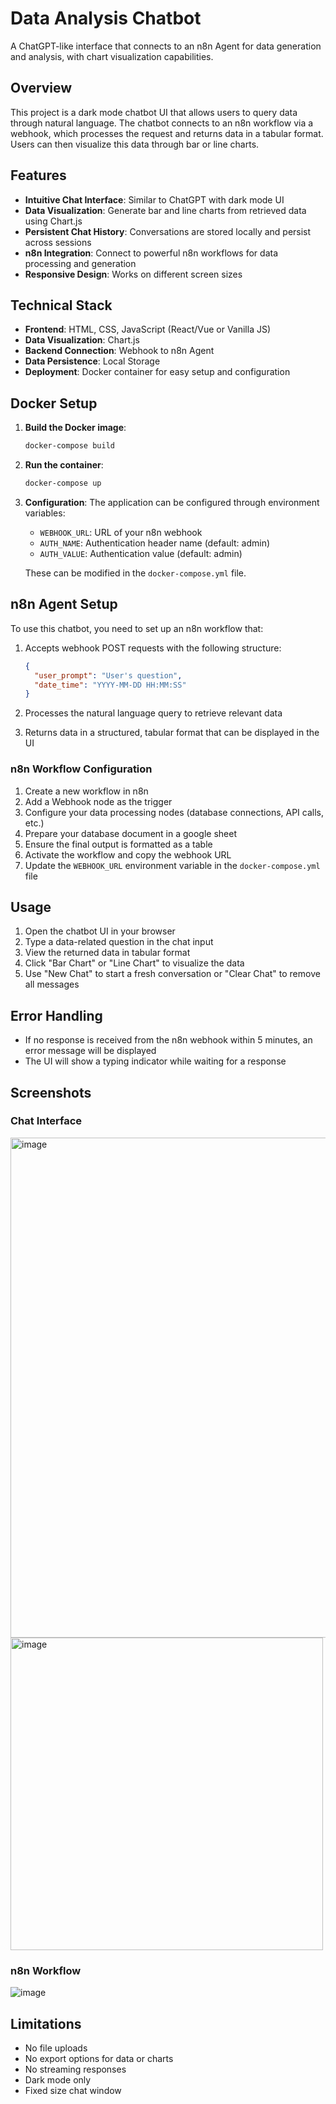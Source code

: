 # Data Analysis Chatbot

A ChatGPT-like interface that connects to an n8n Agent for data generation and analysis, with chart visualization capabilities.

## Overview

This project is a dark mode chatbot UI that allows users to query data through natural language. The chatbot connects to an n8n workflow via a webhook, which processes the request and returns data in a tabular format. Users can then visualize this data through bar or line charts.

## Features

- **Intuitive Chat Interface**: Similar to ChatGPT with dark mode UI
- **Data Visualization**: Generate bar and line charts from retrieved data using Chart.js
- **Persistent Chat History**: Conversations are stored locally and persist across sessions
- **n8n Integration**: Connect to powerful n8n workflows for data processing and generation
- **Responsive Design**: Works on different screen sizes

## Technical Stack

- **Frontend**: HTML, CSS, JavaScript (React/Vue or Vanilla JS)
- **Data Visualization**: Chart.js
- **Backend Connection**: Webhook to n8n Agent
- **Data Persistence**: Local Storage
- **Deployment**: Docker container for easy setup and configuration

## Docker Setup

1. **Build the Docker image**:
   ```bash
   docker-compose build
   ```

2. **Run the container**:
   ```bash
   docker-compose up
   ```

3. **Configuration**:
   The application can be configured through environment variables:
   - `WEBHOOK_URL`: URL of your n8n webhook
   - `AUTH_NAME`: Authentication header name (default: admin)
   - `AUTH_VALUE`: Authentication value (default: admin)

   These can be modified in the `docker-compose.yml` file.

## n8n Agent Setup

To use this chatbot, you need to set up an n8n workflow that:

1. Accepts webhook POST requests with the following structure:
   ```json
   {
     "user_prompt": "User's question",
     "date_time": "YYYY-MM-DD HH:MM:SS"
   }
   ```

2. Processes the natural language query to retrieve relevant data
   
3. Returns data in a structured, tabular format that can be displayed in the UI

### n8n Workflow Configuration

1. Create a new workflow in n8n
2. Add a Webhook node as the trigger
3. Configure your data processing nodes (database connections, API calls, etc.)
4. Prepare your database document in a google sheet
5. Ensure the final output is formatted as a table
6. Activate the workflow and copy the webhook URL
7. Update the `WEBHOOK_URL` environment variable in the `docker-compose.yml` file

## Usage

1. Open the chatbot UI in your browser
2. Type a data-related question in the chat input
3. View the returned data in tabular format
4. Click "Bar Chart" or "Line Chart" to visualize the data
5. Use "New Chat" to start a fresh conversation or "Clear Chat" to remove all messages

## Error Handling

- If no response is received from the n8n webhook within 5 minutes, an error message will be displayed
- The UI will show a typing indicator while waiting for a response

## Screenshots

### Chat Interface
<img width="800" alt="image" src="https://github.com/user-attachments/assets/85a5acef-4f41-4ddc-9571-e311e41955ee" />
<img width="500" alt="image" src="https://github.com/user-attachments/assets/86181685-7dfb-4d32-820c-6dc616420760" />


### n8n Workflow
![image](https://github.com/user-attachments/assets/63aa5966-df36-4a5c-b6bd-7505b8072e17)



## Limitations

- No file uploads
- No export options for data or charts
- No streaming responses
- Dark mode only
- Fixed size chat window
